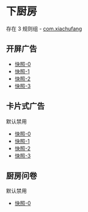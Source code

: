 # 下厨房

存在 3 规则组 - [com.xiachufang](/src/apps/com.xiachufang.ts)

## 开屏广告

- [快照-0](https://i.gkd.li/import/12505985)
- [快照-1](https://i.gkd.li/import/12506014)
- [快照-2](https://i.gkd.li/import/12506041)
- [快照-3](https://i.gkd.li/import/13539576)

## 卡片式广告

默认禁用

- [快照-0](https://i.gkd.li/import/13348710)
- [快照-1](https://i.gkd.li/import/13363079)
- [快照-2](https://i.gkd.li/import/13454534)
- [快照-3](https://i.gkd.li/import/13484117)

## 厨房问卷

默认禁用

- [快照-0](https://i.gkd.li/import/13363042)

